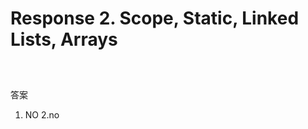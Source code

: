 # Response	2. Scope, Static, Linked Lists, Arrays

<figure><img src="../../.gitbook/assets/Screenshot 2024-06-12 at 3.56.34 pm.png" alt=""><figcaption></figcaption></figure>

<figure><img src="../../.gitbook/assets/Screenshot 2024-06-12 at 4.32.22 pm.png" alt=""><figcaption></figcaption></figure>







<figure><img src="../../.gitbook/assets/Screenshot 2024-06-12 at 4.34.06 pm.png" alt=""><figcaption></figcaption></figure>

答案

1. NO 2.no

<figure><img src="../../.gitbook/assets/Screenshot 2024-06-12 at 4.38.51 pm.png" alt=""><figcaption></figcaption></figure>

<figure><img src="../../.gitbook/assets/Screenshot 2024-06-12 at 4.42.08 pm.png" alt=""><figcaption></figcaption></figure>









